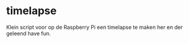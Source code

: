 # timelapse 

Klein script voor op de Raspberry Pi een timelapse te maken her en der geleend have fun.
